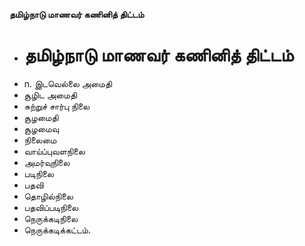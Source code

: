 **தமிழ்நாடு மாணவர் கணினித் திட்டம்**
- # தமிழ்நாடு மாணவர் கணினித் திட்டம்
- n. இடவெல்லை அமைதி
- சூழிட அமைதி
- சுற்றுச் சார்பு நிலை
- சூழமைதி
- சூழமைவு
- நிலைமை
- வாய்ப்புவளநிலை
- அமர்வுநிலை
- படிநிலை
- பதவி
- தொழில்நிலை
- பதவிப்படிநிலை
- நெருக்கடிநிலை
- நெருக்கடிக்கட்டம்.

